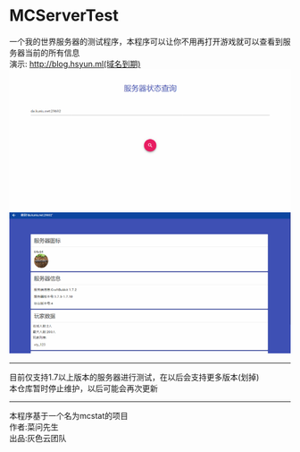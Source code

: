 MCServerTest  
==================  
一个我的世界服务器的测试程序，本程序可以让你不用再打开游戏就可以查看到服务器当前的所有信息  
演示: http://blog.hsyun.ml(域名到期)
![首页](https://github.com/greyCloudTeam/MCServerTest/blob/master/a.png)
![检测后结果](https://github.com/greyCloudTeam/MCServerTest/blob/master/b.png)

-------------
目前仅支持1.7以上版本的服务器进行测试，在以后会支持更多版本(划掉)  
本仓库暂时停止维护，以后可能会再次更新   

-------------
本程序基于一个名为mcstat的项目  
作者:菜问先生  
出品:灰色云团队  
